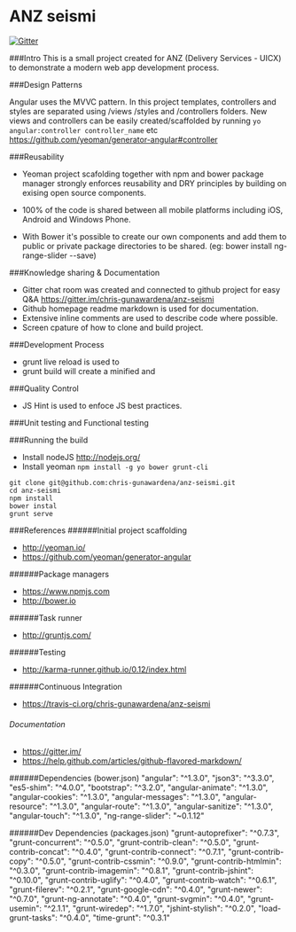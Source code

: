 # ANZ seismi
[![Gitter](https://badges.gitter.im/Join%20Chat.svg)](https://gitter.im/chris-gunawardena/anz-seismi?utm_source=badge&utm_medium=badge&utm_campaign=pr-badge)


###Intro
This is a small project created for ANZ (Delivery Services - UICX) to demonstrate a modern web app development process.

###Design Patterns

Angular uses the MVVC pattern. In this project templates, controllers and styles are separated using  /views /styles and /controllers folders. New views and controllers can be easily created/scaffolded by running `yo angular:controller controller_name` etc
 https://github.com/yeoman/generator-angular#controller

###Reusability
- Yeoman project scafolding together with npm and bower package manager strongly enforces reusability and DRY principles by building on exising open source components.

- 100% of the code is shared between all mobile platforms including iOS, Android and Windows Phone.

- With Bower it's possible to create our own components and add them to public or private package directories to be shared. (eg: bower install ng-range-slider --save)

###Knowledge sharing & Documentation
- Gitter chat room was created and connected to github project for easy Q&A https://gitter.im/chris-gunawardena/anz-seismi
- Github homepage readme markdown is used for documentation.
- Extensive inline comments are used to describe code where possible.
- Screen cpature of how to clone and build project.

###Development Process 
- grunt live reload is used to
- grunt build will create a minified and

###Quality Control
- JS Hint is used to enfoce JS best practices.

###Unit testing and Functional testing

###Running the build
- Install nodeJS http://nodejs.org/
- Install yeoman `npm install -g yo bower grunt-cli`

```
git clone git@github.com:chris-gunawardena/anz-seismi.git
cd anz-seismi
npm install
bower instal
grunt serve
```

###References
######Initial project scaffolding
- http://yeoman.io/
- https://github.com/yeoman/generator-angular

######Package managers
- https://www.npmjs.com
- http://bower.io

######Task runner
- http://gruntjs.com/

######Testing
- http://karma-runner.github.io/0.12/index.html

######Continuous Integration
- https://travis-ci.org/chris-gunawardena/anz-seismi

###### Documentation
- https://gitter.im/
- https://help.github.com/articles/github-flavored-markdown/

######Dependencies (bower.json)
    "angular": "^1.3.0",
    "json3": "^3.3.0",
    "es5-shim": "^4.0.0",
    "bootstrap": "^3.2.0",
    "angular-animate": "^1.3.0",
    "angular-cookies": "^1.3.0",
    "angular-messages": "^1.3.0",
    "angular-resource": "^1.3.0",
    "angular-route": "^1.3.0",
    "angular-sanitize": "^1.3.0",
    "angular-touch": "^1.3.0",
    "ng-range-slider": "~0.1.12"
    
######Dev Dependencies (packages.json)
    "grunt-autoprefixer": "^0.7.3",
    "grunt-concurrent": "^0.5.0",
    "grunt-contrib-clean": "^0.5.0",
    "grunt-contrib-concat": "^0.4.0",
    "grunt-contrib-connect": "^0.7.1",
    "grunt-contrib-copy": "^0.5.0",
    "grunt-contrib-cssmin": "^0.9.0",
    "grunt-contrib-htmlmin": "^0.3.0",
    "grunt-contrib-imagemin": "^0.8.1",
    "grunt-contrib-jshint": "^0.10.0",
    "grunt-contrib-uglify": "^0.4.0",
    "grunt-contrib-watch": "^0.6.1",
    "grunt-filerev": "^0.2.1",
    "grunt-google-cdn": "^0.4.0",
    "grunt-newer": "^0.7.0",
    "grunt-ng-annotate": "^0.4.0",
    "grunt-svgmin": "^0.4.0",
    "grunt-usemin": "^2.1.1",
    "grunt-wiredep": "^1.7.0",
    "jshint-stylish": "^0.2.0",
    "load-grunt-tasks": "^0.4.0",
    "time-grunt": "^0.3.1"






